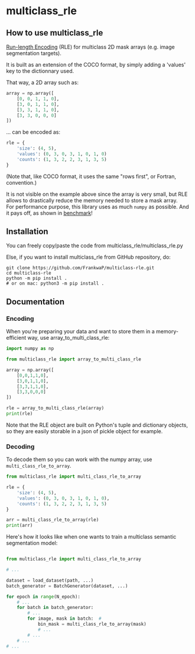 # multiclass_rle

## How to use multiclass_rle

[Run-length Encoding](https://en.wikipedia.org/wiki/Run-length_encoding) (RLE) for multiclass 2D mask arrays (e.g. image segmentation targets).  

It is built as an extension of the COCO format, by simply adding a 'values' key to the dictionnary used.  

That way, a 2D array such as:

```python
array = np.array([
    [0, 0, 1, 1, 0],
    [3, 0, 1, 1, 0],
    [3, 3, 1, 1, 0],
    [3, 3, 0, 0, 0]
])
```

… can be encoded as:

```python
rle = {
    'size': (4, 5),
    'values': (0, 3, 0, 3, 1, 0, 1, 0)
    'counts': (1, 3, 2, 2, 3, 1, 3, 5)
}
```

(Note that, like COCO format, it uses the same "rows first", or Fortran, convention.)

It is not visible on the example above since the array is very small, but RLE allows to drastically reduce the memory needed to store a mask array.  
For performance purpose, this library uses as much `numpy` as possible. And it pays off, as shown in [benchmark](benchmark.ipynb)!  

## Installation

You can freely copy/paste the code from multiclass_rle/multiclass_rle.py

Else, if you want to install multiclass_rle from GitHub repository, do:

```console
git clone https://github.com/FrankwaP/multiclass-rle.git
cd multiclass-rle
python -m pip install .
# or on mac: python3 -m pip install .
```

## Documentation

### Encoding

When you're preparing your data and want to store them in a memory-efficient way, use array_to_multi_class_rle:  

```python
import numpy as np

from multiclass_rle import array_to_multi_class_rle

array = np.array([
    [0,0,1,1,0],
    [3,0,1,1,0],
    [3,3,1,1,0],
    [3,3,0,0,0]
])

rle = array_to_multi_class_rle(array)
print(rle)
```

Note that the RLE object are built on Python's tuple and dictionary objects, so they are easily storable in a json of pickle object for example.

### Decoding

To decode them so you can work with the numpy array, use `multi_class_rle_to_array`.  

```python
from multiclass_rle import multi_class_rle_to_array

rle = {
    'size': (4, 5),
    'values': (0, 3, 0, 3, 1, 0, 1, 0),
    'counts': (1, 3, 2, 2, 3, 1, 3, 5)
}

arr = multi_class_rle_to_array(rle)
print(arr)
```

Here's how it looks like when one wants to train a multiclass semantic segmentation model:

```python

from multiclass_rle import multi_class_rle_to_array

# ...

dataset = load_dataset(path, ...)
batch_generator = BatchGenerator(dataset, ...)

for epoch in range(N_epoch):
    # ...
    for batch in batch_generator:
        # ...
        for image, mask in batch:  # 
            bin_mask = multi_class_rle_to_array(mask)
            # ...
        # ...
    # ...
# ...
```

